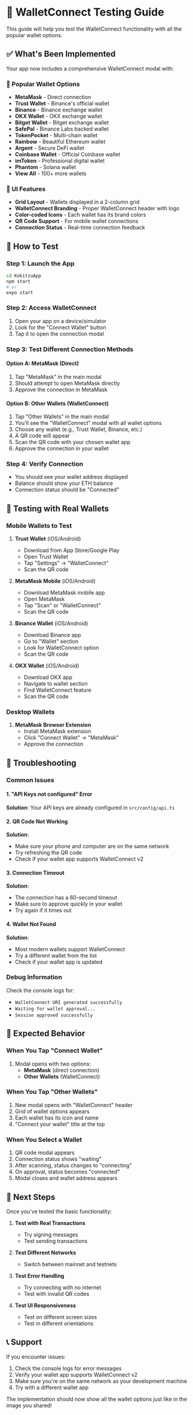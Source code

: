 # 🚀 WalletConnect Testing Guide

This guide will help you test the WalletConnect functionality with all the popular wallet options.

## ✅ What's Been Implemented

Your app now includes a comprehensive WalletConnect modal with:

### 🎯 Popular Wallet Options

- **MetaMask** - Direct connection
- **Trust Wallet** - Binance's official wallet
- **Binance** - Binance exchange wallet
- **OKX Wallet** - OKX exchange wallet
- **Bitget Wallet** - Bitget exchange wallet
- **SafePal** - Binance Labs backed wallet
- **TokenPocket** - Multi-chain wallet
- **Rainbow** - Beautiful Ethereum wallet
- **Argent** - Secure DeFi wallet
- **Coinbase Wallet** - Official Coinbase wallet
- **imToken** - Professional digital wallet
- **Phantom** - Solana wallet
- **View All** - 100+ more wallets

### 🎨 UI Features

- **Grid Layout** - Wallets displayed in a 2-column grid
- **WalletConnect Branding** - Proper WalletConnect header with logo
- **Color-coded Icons** - Each wallet has its brand colors
- **QR Code Support** - For mobile wallet connections
- **Connection Status** - Real-time connection feedback

## 🧪 How to Test

### Step 1: Launch the App

```bash
cd KokitzuApp
npm start
# or
expo start
```

### Step 2: Access WalletConnect

1. Open your app on a device/simulator
2. Look for the "Connect Wallet" button
3. Tap it to open the connection modal

### Step 3: Test Different Connection Methods

#### Option A: MetaMask (Direct)

1. Tap "MetaMask" in the main modal
2. Should attempt to open MetaMask directly
3. Approve the connection in MetaMask

#### Option B: Other Wallets (WalletConnect)

1. Tap "Other Wallets" in the main modal
2. You'll see the "WalletConnect" modal with all wallet options
3. Choose any wallet (e.g., Trust Wallet, Binance, etc.)
4. A QR code will appear
5. Scan the QR code with your chosen wallet app
6. Approve the connection in your wallet

### Step 4: Verify Connection

- You should see your wallet address displayed
- Balance should show your ETH balance
- Connection status should be "Connected"

## 📱 Testing with Real Wallets

### Mobile Wallets to Test

1. **Trust Wallet** (iOS/Android)

   - Download from App Store/Google Play
   - Open Trust Wallet
   - Tap "Settings" → "WalletConnect"
   - Scan the QR code

2. **MetaMask Mobile** (iOS/Android)

   - Download MetaMask mobile app
   - Open MetaMask
   - Tap "Scan" or "WalletConnect"
   - Scan the QR code

3. **Binance Wallet** (iOS/Android)

   - Download Binance app
   - Go to "Wallet" section
   - Look for WalletConnect option
   - Scan the QR code

4. **OKX Wallet** (iOS/Android)
   - Download OKX app
   - Navigate to wallet section
   - Find WalletConnect feature
   - Scan the QR code

### Desktop Wallets

1. **MetaMask Browser Extension**
   - Install MetaMask extension
   - Click "Connect Wallet" → "MetaMask"
   - Approve the connection

## 🔧 Troubleshooting

### Common Issues

#### 1. "API Keys not configured" Error

**Solution**: Your API keys are already configured in `src/config/api.ts`

#### 2. QR Code Not Working

**Solution**:

- Make sure your phone and computer are on the same network
- Try refreshing the QR code
- Check if your wallet app supports WalletConnect v2

#### 3. Connection Timeout

**Solution**:

- The connection has a 60-second timeout
- Make sure to approve quickly in your wallet
- Try again if it times out

#### 4. Wallet Not Found

**Solution**:

- Most modern wallets support WalletConnect
- Try a different wallet from the list
- Check if your wallet app is updated

### Debug Information

Check the console logs for:

- `WalletConnect URI generated successfully`
- `Waiting for wallet approval...`
- `Session approved successfully`

## 🎯 Expected Behavior

### When You Tap "Connect Wallet"

1. Modal opens with two options:
   - **MetaMask** (direct connection)
   - **Other Wallets** (WalletConnect)

### When You Tap "Other Wallets"

1. New modal opens with "WalletConnect" header
2. Grid of wallet options appears
3. Each wallet has its icon and name
4. "Connect your wallet" title at the top

### When You Select a Wallet

1. QR code modal appears
2. Connection status shows "waiting"
3. After scanning, status changes to "connecting"
4. On approval, status becomes "connected"
5. Modal closes and wallet address appears

## 🚀 Next Steps

Once you've tested the basic functionality:

1. **Test with Real Transactions**

   - Try signing messages
   - Test sending transactions

2. **Test Different Networks**

   - Switch between mainnet and testnets

3. **Test Error Handling**

   - Try connecting with no internet
   - Test with invalid QR codes

4. **Test UI Responsiveness**
   - Test on different screen sizes
   - Test in different orientations

## 📞 Support

If you encounter issues:

1. Check the console logs for error messages
2. Verify your wallet app supports WalletConnect v2
3. Make sure you're on the same network as your development machine
4. Try with a different wallet app

The implementation should now show all the wallet options just like in the image you shared!
